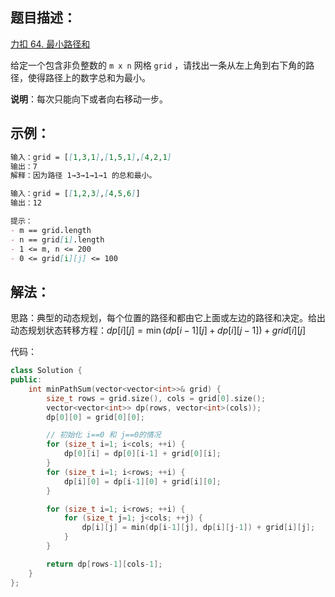 ## 题目描述：

[力扣 64. 最小路径和](https://leetcode-cn.com/problems/minimum-path-sum/)

给定一个包含非负整数的 `m x n` 网格 `grid` ，请找出一条从左上角到右下角的路径，使得路径上的数字总和为最小。

**说明**：每次只能向下或者向右移动一步。

## 示例：

```markdown
输入：grid = [[1,3,1],[1,5,1],[4,2,1]
输出：7
解释：因为路径 1→3→1→1→1 的总和最小。
```

```markdown
输入：grid = [[1,2,3],[4,5,6]]
输出：12
```

```markdown
提示：
- m == grid.length
- n == grid[i].length
- 1 <= m, n <= 200
- 0 <= grid[i][j] <= 100
```

## 解法：

思路：典型的动态规划，每个位置的路径和都由它上面或左边的路径和决定。给出动态规划状态转移方程：$dp[i][j] = \min(dp[i-1][j] + dp[i][j-1]) + grid[i][j]$

代码：

```cpp
class Solution {
public:
    int minPathSum(vector<vector<int>>& grid) {
        size_t rows = grid.size(), cols = grid[0].size();
        vector<vector<int>> dp(rows, vector<int>(cols));    
        dp[0][0] = grid[0][0];

        // 初始化 i==0 和 j==0的情况
        for (size_t i=1; i<cols; ++i) {
            dp[0][i] = dp[0][i-1] + grid[0][i];
        }
        for (size_t i=1; i<rows; ++i) {
            dp[i][0] = dp[i-1][0] + grid[i][0];
        }

        for (size_t i=1; i<rows; ++i) {
            for (size_t j=1; j<cols; ++j) {
                dp[i][j] = min(dp[i-1][j], dp[i][j-1]) + grid[i][j];
            }
        }

        return dp[rows-1][cols-1];
    }
};
```
